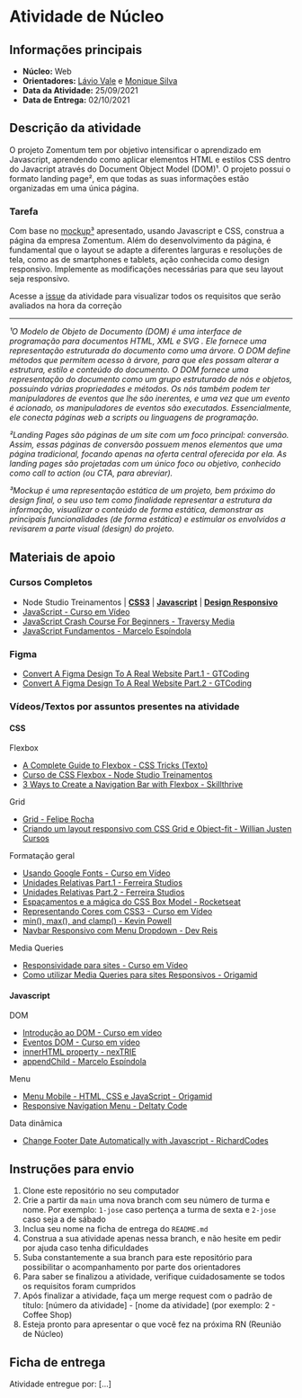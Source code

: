 # Atividade de Núcleo

## Informações principais

- **Núcleo:** Web
- **Orientadores:** [Lávio Vale](https://gitlab.com/lavio) e [Monique Silva](@moniquedsilva)
- **Data da Atividade:** 25/09/2021
- **Data de Entrega:** 02/10/2021

## Descrição da atividade

O projeto Zomentum tem por objetivo intensificar o aprendizado em Javascript, aprendendo como aplicar elementos HTML e estilos CSS dentro do Javacript através do Document Object Model (DOM)¹. O projeto possui o formato landing page², em que todas as suas informações estão organizadas em uma única página.

### Tarefa

Com base no [mockup³](https://www.figma.com/file/jZdI7F1Ex68wvhB33ug7Cd/Zomentum?node-id=0%3A1) apresentado, usando Javascript e CSS, construa a página da empresa Zomentum. Além do desenvolvimento da página, é fundamental que o layout se adapte a diferentes larguras e resoluções de tela, como as de smartphones e tablets, ação conhecida como design responsivo. Implemente as modificações necessárias para que seu layout seja responsivo.

Acesse a [issue](https://gitlab.com/InfoJrUFBA/nucleos/2021/03/web/-/issues/3) da atividade para visualizar todos os requisitos que serão avaliados na hora da correção

---

_¹O Modelo de Objeto de Documento (DOM) é uma interface de programação para documentos HTML, XML e SVG . Ele fornece uma representação estruturada do documento como uma árvore. O DOM define métodos que permitem acesso à árvore, para que eles possam alterar a estrutura, estilo e conteúdo do documento. O DOM fornece uma representação do documento como um grupo estruturado de nós e objetos, possuindo várias propriedades e métodos. Os nós também podem ter manipuladores de eventos que lhe são inerentes, e uma vez que um evento é acionado, os manipuladores de eventos são executados. Essencialmente, ele conecta páginas web a scripts ou linguagens de programação._

_²Landing Pages são páginas de um site com um foco principal: conversão. Assim, essas páginas de conversão possuem menos elementos que uma página tradicional, focando apenas na oferta central oferecida por ela. As landing pages são projetadas com um único foco ou objetivo, conhecido como call to action (ou CTA, para abreviar)._

_³Mockup é uma representação estática de um projeto, bem próximo do design final, o seu uso tem como finalidade representar a estrutura da informação, visualizar o conteúdo de forma estática, demonstrar as principais funcionalidades (de forma estática) e estimular os envolvidos a revisarem a parte visual (design) do projeto._

## Materiais de apoio

### Cursos Completos

- Node Studio Treinamentos
  | **[CSS3](https://youtube.com/playlist?list=PLwXQLZ3FdTVGf7GUtiOFLc_9AXO25iIzG)**
  | **[Javascript](https://youtube.com/playlist?list=PLwXQLZ3FdTVF9Y0RbsuN54XYP7D0dZIlR)**
  | **[Design Responsivo](https://youtube.com/playlist?list=PLwXQLZ3FdTVFi6oHo_K4IYDcwCU5-f1x5)**
- [JavaScript - Curso em Vídeo](https://youtube.com/playlist?list=PLntvgXM11X6pi7mW0O4ZmfUI1xDSIbmTm)
- [JavaScript Crash Course For Beginners - Traversy Media](https://youtu.be/hdI2bqOjy3c)
- [JavaScript Fundamentos - Marcelo Espíndola](https://youtube.com/playlist?list=PLkiMYncb6g-2ypEzGZ8Zo-_46-IUJC3tu)

### Figma

- [Convert A Figma Design To A Real Website Part.1 - GTCoding](https://youtu.be/q_YNq0j_QfE)
- [Convert A Figma Design To A Real Website Part.2 - GTCoding](https://youtu.be/2r91B6ZwN_E)

### Vídeos/Textos por assuntos presentes na atividade

#### CSS

Flexbox

- [A Complete Guide to Flexbox - CSS Tricks (Texto)](https://css-tricks.com/snippets/css/a-guide-to-flexbox/)
- [Curso de CSS Flexbox - Node Studio Treinamentos](https://youtube.com/playlist?list=PLwXQLZ3FdTVGjLmjwfRc0Q9TA5U-PCWp4)
- [3 Ways to Create a Navigation Bar with Flexbox - Skillthrive](https://youtu.be/PwWHL3RyQgk)

Grid

- [Grid - Felipe Rocha](https://youtu.be/j_fzKbfH7W4)
- [Criando um layout responsivo com CSS Grid e Object-fit - Willian Justen Cursos](https://youtu.be/Y9uat94abxU)

Formatação geral

- [Usando Google Fonts - Curso em Vídeo](https://youtu.be/FLuQonci9wU)
- [Unidades Relativas Part.1 - Ferreira Studios](https://youtu.be/etM0JBeFbf8)
- [Unidades Relativas Part.2 - Ferreira Studios](https://youtu.be/g__c-7M9Xzk)
- [Espaçamentos e a mágica do CSS Box Model - Rocketseat](https://youtu.be/nhW70H9H4gU)
- [Representando Cores com CSS3 - Curso em Vídeo](https://youtu.be/uKjKnztS3cY)
- [min(), max(), and clamp() - Kevin Powell](https://youtu.be/U9VF-4euyRo)
- [Navbar Responsivo com Menu Dropdown - Dev Reis](https://youtu.be/CFmMNuxZ3YY)

Media Queries

- [Responsividade para sites - Curso em Vídeo](https://youtu.be/WcGPSeuJDJ0)
- [Como utilizar Media Queries para sites Responsivos - Origamid](https://youtu.be/AltqAPZzAqo)

#### Javascript

DOM

- [Introdução ao DOM - Curso em vídeo](https://youtu.be/WWZX8RWLxIk)
- [Eventos DOM - Curso em vídeo](https://youtu.be/wWnBB-mZIvY)
- [innerHTML property - nexTRIE](https://youtu.be/DSScGM_OtME)
- [appendChild - Marcelo Espíndola](https://youtu.be/wqyVBiEPd7E)

Menu

- [Menu Mobile - HTML, CSS e JavaScript - Origamid](https://youtu.be/DnODupiIAiE)
- [Responsive Navigation Menu - Deltaty Code](https://youtu.be/1iS0r238G4g)

Data dinâmica

- [Change Footer Date Automatically with Javascript - RichardCodes](https://youtu.be/xugiXhHS9Bw)

## Instruções para envio

1. Clone este repositório no seu computador
2. Crie a partir da `main` uma nova branch com seu número de turma e nome. Por exemplo: `1-jose` caso pertença a turma de sexta e `2-jose` caso seja a de sábado
3. Inclua seu nome na ficha de entrega do `README.md`
4. Construa a sua atividade apenas nessa branch, e não hesite em pedir por ajuda caso tenha dificuldades
5. Suba constantemente a sua branch para este repositório para possibilitar o acompanhamento por parte dos orientadores
6. Para saber se finalizou a atividade, verifique cuidadosamente se todos os requisitos foram cumpridos
7. Após finalizar a atividade, faça um merge request com o padrão de título: [número da atividade] - [nome da atividade] (por exemplo: 2 - Coffee Shop)
8. Esteja pronto para apresentar o que você fez na próxima RN (Reunião de Núcleo)

## Ficha de entrega

Atividade entregue por: [...]

